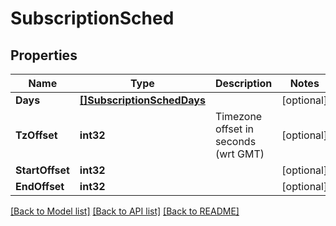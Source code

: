 # SubscriptionSched

## Properties

Name | Type | Description | Notes
------------ | ------------- | ------------- | -------------
**Days** | [**[]SubscriptionSchedDays**](Subscription_sched_days.md) |  | [optional] 
**TzOffset** | **int32** | Timezone offset in seconds (wrt GMT) | [optional] 
**StartOffset** | **int32** |  | [optional] 
**EndOffset** | **int32** |  | [optional] 

[[Back to Model list]](../README.md#documentation-for-models) [[Back to API list]](../README.md#documentation-for-api-endpoints) [[Back to README]](../README.md)


